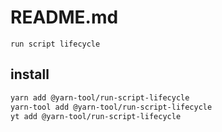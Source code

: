 # README.md

    run script lifecycle

## install

```bash
yarn add @yarn-tool/run-script-lifecycle
yarn-tool add @yarn-tool/run-script-lifecycle
yt add @yarn-tool/run-script-lifecycle
```

